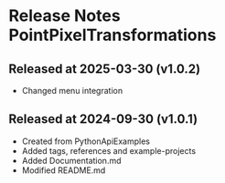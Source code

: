 # Release Notes PointPixelTransformations

## Released at 2025-03-30 (v1.0.2)

* Changed menu integration

## Released at 2024-09-30 (v1.0.1)

* Created from PythonApiExamples
* Added tags, references and example-projects
* Added Documentation.md
* Modified README.md